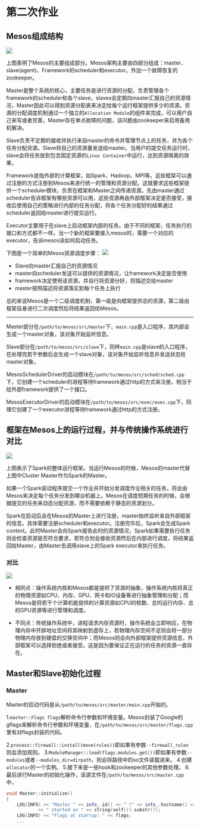 # 第二次作业

## Mesos组成结构

![](https://github.com/wzc1995/OperatingSystemLab/blob/master/Homework%202/architecture.jpg)

上图表明了Mesos的主要组成部分。Mesos架构主要由四部分组成：master、slave(agent)、Framework的scheduler和executor。外加一个故障恢复的zookeeper。

Master是整个系统的核心，主要任务是进行资源的分配，负责管理各个framework的scheduler和各个slave，slaves会定期向master汇报自己的资源情况，Master因此可以得到资源分配表来决定给每个运行框架提供多少的资源。资源的分配调度机制通过一个独立的`Allocation Module`的组件来完成，可以用户自己来写或者完善。Master存在单点故障的问题，该问题由zookeeper来启用备用机解决。

Slave负责不定期的接收并执行来自master的命令并管理节点上的任务，并为各个任务分配资源。Slave将自己的资源量发送给master。当用户的提交任务运行时，slave会将任务放到包含固定资源的`Linux Container`中运行，达到资源隔离的效果。

Framework是指外部的计算框架，如Spark、Hadoop、MPI等。这些框架可以通过注册的方式注册到Mesos来进行统一的管理和资源分配。这就要求这些框架提供一个scheduler模块，负责在框架和Master之间传递资源。先由master通过scheduler告诉框架有哪些资源可以用，这些资源再由外部框架决定是否接受，接收后使用自己的策略进行内部的任务分配，将各个任务分配好的结果通过scheduler返回给master进行提交运行。

Executor主要用于在slave上启动框架内部的任务。由于不同的框架，任务执行的接口和方式都不一样。当一个新的框架要接入mesos时，需要一个对应的executor，告诉mesos该如何启动任务。

下图是一个简单的Mesos资源调度步骤：
![](https://github.com/wzc1995/OperatingSystemLab/blob/master/Homework%202/architecture-example.jpg)

 * Slave向master汇报自己的资源情况
 * master向scheduler发送可以提供的资源情况，让framework决定是否使用
 * framework决定使用该资源，并自行将资源分好，将描述交给master
 * master按照描述将资源落实到每个任务上执行

总的来说Mesos是一个二级调度机制，第一级是向框架提供总的资源，第二级由框架自身进行二次调度然后将结果返回给Mesos。

---
Master部分在`/path/to/mesos/src/master`下，`main.cpp`是入口程序，其内部会生成一个master对象，该对象开始监听信息。

Slave部分在`/path/to/mesos/src/slave`下，同样`main.cpp`是slave的入口程序，在处理完若干参数后会生成一个slave对象，该对象开始监听信息并发送状态给master对象。

MesosSchedulerDriver的启动模块在`/path/to/mesos/src/sched/sched.cpp`下，它创建一个scheduler的进程等待framework通过http的方式来注册，相当于给外部framework提供了一个接口。

MesosExecutorDriver的启动模块在`/path/to/mesos/src/exec/exec.cpp`下，同理它创建了一个executor进程等待framework通过http的方式注册。

## 框架在Mesos上的运行过程，并与传统操作系统进行对比

![](https://github.com/wzc1995/OperatingSystemLab/blob/master/Homework%202/cluster-overview.png)

上图表示了Spark的整体运行框架。当运行Mesos的时候，Mesos的master代替上图中Cluster Master作为Spark的Master。

如果一个Spark驱动程序提交一个作业并开始分发调度作业相关的任务，将会由Mesos来决定每个任务分发到哪台机器上。Mesos在调度短期任务的时候，会根据提交的任务来动态分配资源，而不需要依赖于静态的资源划分。

Spark在启动后会在Mesos的Master上进行注册，master始终监听来自外部框架的信息。具体需要注册scheduler和executor。注册完毕后，Spark会生成Spark context。此时Master会向Spark报告此时的资源情况，Spark如果需要执行任务则会检查资源是否符合要求，若符合则会接收资源然后在内部进行调度，将结果返回给Master，由Master去调用slave上的Spark executor来执行任务。

### 对比
![](https://github.com/wzc1995/OperatingSystemLab/blob/master/Homework%202/os-and-mesos.png)

 * 相同点：操作系统内核和Mesos都是提供了资源的抽象，操作系统内核将真正的物理资源如CPU、内存、GPU、网卡和IO设备等进行抽象管理和分配；而Mesos是将若干个计算机能提供的计算资源如CPU的核数、总的运行内存、总的GPU资源等进行管理和调度。

 * 不同点：传统操作系统中，进程请求内存资源时，操作系统会立即响应，在物理内存中开辟地址空间将其映射到虚存上，若物理内存空间不足则会将一部分物理内存放到硬盘的交换空间中；而Mesos则会向外部框架提供资源信息，外部框架可以选择拒绝或者接受。这是因为要保证正在运行的任务的资源一直存在。


## Master和Slave初始化过程

### Master
Master的启动代码是从`/path/to/mesos/src/master/main.cpp`开始的。

1.`master::Flags flags`解析命令行参数和环境变量。Mesos封装了Google的gflags来解析命令行参数和环境变量，在`/path/to/mesos/src/master/flags.cpp`里有对flags封装的代码。

2.`process::firewall::install(move(rules))`即如果有参数`--firewall_rules`则会添加规则。
3.`ModuleManager::load(flags.modules.get())`即如果有参数`--modules`或者`--modules_dir=dirpath`，则会将路径中的so文件装载进来。
4.创建`allocator`的一个实例。
5.接下来是一些hook和zookeeper的其他参数处理。
6.最后进行Master的初始化操作，该源文件在`/path/to/mesos/src/master.cpp`中，
```C++
void Master::initialize()
{
	LOG(INFO) << "Master " << info_.id() << " (" << info_.hostname() << ")"
			<< " started on " << string(self()).substr(7);
	LOG(INFO) << "Flags at startup: " << flags;
	...
```
